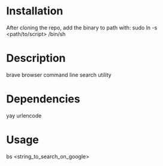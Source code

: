 # Installation
After cloning the repo, add the binary to path with:
sudo ln -s <path/to/script> /bin/sh

# Description
brave browser command line search utility

# Dependencies
yay urlencode

# Usage
bs <string_to_search_on_google>
